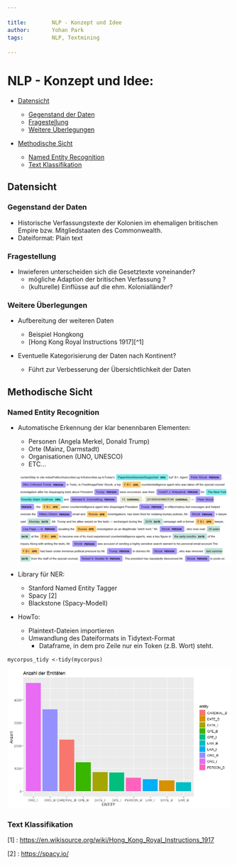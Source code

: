 ```yaml
---

title:        NLP - Konzept und Idee 
author:       Yohan Park
tags:         NLP, Textmining

---
```


# NLP - Konzept und Idee:

- [Datensicht](#datensicht)
  - [Gegenstand der Daten](#gegenstand-der-daten)
  - [Fragestellung](#fragestellung)
  - [Weitere Überlegungen](#weitere-überlegungen)
  
- [Methodische Sicht](#methodische-sicht)
  - [Named Entity Recognition](#named-entity-recognition)
  - [Text Klassifikation](#text-klassifikation)
  
## Datensicht
### Gegenstand der Daten

* Historische Verfassungstexte der Kolonien im ehemaligen britischen Empire bzw. Mitgliedstaaten des Commonwealth.
* Dateiformat: Plain text

### Fragestellung 

* Inwieferen unterscheiden sich die Gesetztexte voneinander? 
  * mögliche Adaption der britischen Verfassung ? 
  * (kulturelle) Einflüsse auf die ehm. Kolonialländer?
  
### Weitere Überlegungen

* Aufbereitung der weiteren Daten 
  * Beispiel Hongkong 
  * [Hong Kong Royal Instructions 1917][^1]
  
  
* Eventuelle Kategorisierung der Daten nach Kontinent? 
  * Führt zur Verbesserung der Übersichtlichkeit der Daten

## Methodische Sicht
  
### Named Entity Recognition
  
* Automatische Erkennung der klar benennbaren Elementen: 
  * Personen (Angela Merkel, Donald Trump)
  * Orte (Mainz, Darmstadt)
  * Organisationen (UNO, UNESCO)
  * ETC... 
  
  ![NER](./Image/NER.png)
  
* Library für NER: 
  * Stanford Named Entity Tagger
  * Spacy [2]
  * Blackstone (Spacy-Modell)

* HowTo:

  * Plaintext-Dateien importieren  
  * Umwandlung des Dateiformats in Tidytext-Format 
    * Dataframe, in dem pro Zeile nur ein Token (z.B. Wort) steht.
  
```
mycorpus_tidy <-tidy(mycorpus) 

```
  
  ![NER-Plot](./Image/NER-Plot.jpeg)

  ### Text Klassifikation
  
  

  [1] : https://en.wikisource.org/wiki/Hong_Kong_Royal_Instructions_1917
  
  [2] : https://spacy.io/

